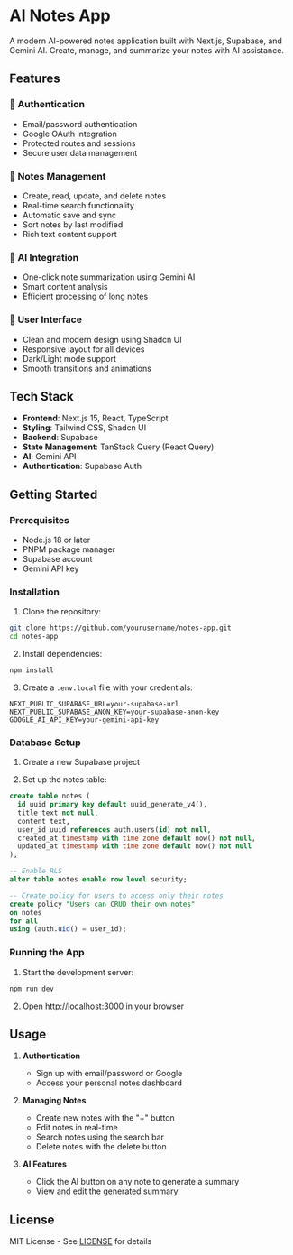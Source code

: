 # AI Notes App

A modern AI-powered notes application built with Next.js, Supabase, and Gemini AI. Create, manage, and summarize your notes with AI assistance.

## Features

### 🔐 Authentication
- Email/password authentication
- Google OAuth integration
- Protected routes and sessions
- Secure user data management

### 📝 Notes Management
- Create, read, update, and delete notes
- Real-time search functionality
- Automatic save and sync
- Sort notes by last modified
- Rich text content support

### 🤖 AI Integration
- One-click note summarization using Gemini AI
- Smart content analysis
- Efficient processing of long notes

### 💅 User Interface
- Clean and modern design using Shadcn UI
- Responsive layout for all devices
- Dark/Light mode support
- Smooth transitions and animations

## Tech Stack

- **Frontend**: Next.js 15, React, TypeScript
- **Styling**: Tailwind CSS, Shadcn UI
- **Backend**: Supabase
- **State Management**: TanStack Query (React Query)
- **AI**: Gemini API
- **Authentication**: Supabase Auth

## Getting Started

### Prerequisites

- Node.js 18 or later
- PNPM package manager
- Supabase account
- Gemini API key

### Installation

1. Clone the repository:
```sh
git clone https://github.com/yourusername/notes-app.git
cd notes-app
```

2. Install dependencies:
```sh
npm install
```

3. Create a `.env.local` file with your credentials:
```plaintext
NEXT_PUBLIC_SUPABASE_URL=your-supabase-url
NEXT_PUBLIC_SUPABASE_ANON_KEY=your-supabase-anon-key
GOOGLE_AI_API_KEY=your-gemini-api-key
```

### Database Setup

1. Create a new Supabase project

2. Set up the notes table:
```sql
create table notes (
  id uuid primary key default uuid_generate_v4(),
  title text not null,
  content text,
  user_id uuid references auth.users(id) not null,
  created_at timestamp with time zone default now() not null,
  updated_at timestamp with time zone default now() not null
);

-- Enable RLS
alter table notes enable row level security;

-- Create policy for users to access only their notes
create policy "Users can CRUD their own notes"
on notes
for all
using (auth.uid() = user_id);
```

### Running the App

1. Start the development server:
```sh
npm run dev
```

2. Open [http://localhost:3000](http://localhost:3000) in your browser

## Usage

1. **Authentication**
   - Sign up with email/password or Google
   - Access your personal notes dashboard

2. **Managing Notes**
   - Create new notes with the "+" button
   - Edit notes in real-time
   - Search notes using the search bar
   - Delete notes with the delete button

3. **AI Features**
   - Click the AI button on any note to generate a summary
   - View and edit the generated summary

## License

MIT License - See [LICENSE](LICENSE) for details
